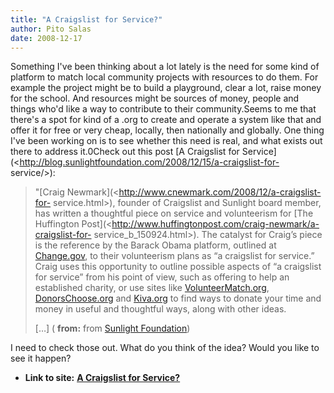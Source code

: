 ```yaml
---
title: "A Craigslist for Service?"
author: Pito Salas
date: 2008-12-17
---
```




Something I've been thinking about a lot lately is the need for some kind of
platform to match local community projects with resources to do them. For
example the project might be to build a playground, clear a lot, raise money
for the school. And resources might be sources of money, people and things
who'd like a way to contribute to their community.Seems to me that there's a
spot for kind of a .org to create and operate a system like that and offer it
for free or very cheap, locally, then nationally and globally. One thing I've
been working on is to see whether this need is real, and what exists out there
to address it.0Check out this post [A Craigslist for
Service](<http://blog.sunlightfoundation.com/2008/12/15/a-craigslist-for-
service/>):

> "[Craig Newmark](<http://www.cnewmark.com/2008/12/a-craigslist-for-
> service.html>), founder of Craigslist and Sunlight board member, has written
> a thoughtful piece on service and volunteerism for [The Huffington
> Post](<http://www.huffingtonpost.com/craig-newmark/a-craigslist-for-
> service_b_150924.html>). The catalyst for Craig’s piece is the reference by
> the Barack Obama platform, outlined at
> [Change.gov](<http://change.gov/americaserves>), to their volunteerism plans
> as “a craigslist for service.” Craig uses this opportunity to outline
> possible aspects of “a craigslist for service” from his point of view, such
> as offering to help an established charity, or use sites like
> [VolunteerMatch.org](<http://www.volunteermatch.org/>),
> [DonorsChoose.org](<http://www.donorschoose.org/homepage/main.html?zone=114>)
> and [Kiva.org](<http://kiva.org/>) to find ways to donate your time and
> money in useful and thoughtful ways, along with other ideas.
>
> […] ( **from:** from [Sunlight
> Foundation](<http://blog.sunlightfoundation.com/feed/>))

I need to check those out. What do you think of the idea? Would you like to
see it happen?


* **Link to site:** **[A Craigslist for Service?](None)**
